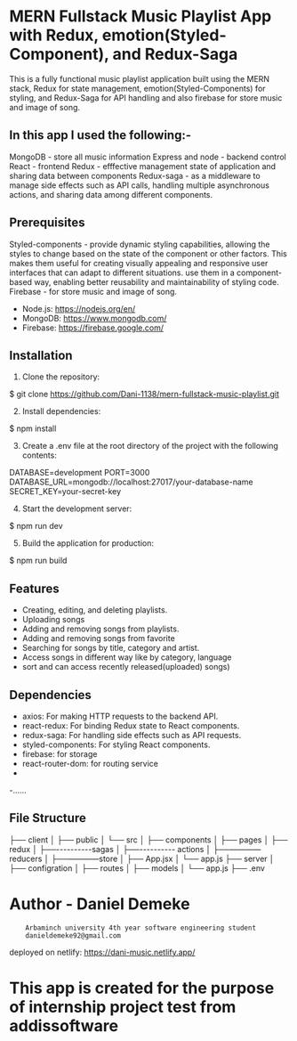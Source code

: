 # MERN Fullstack Music Playlist App with Redux, emotion(Styled-Component), and Redux-Saga

This is a fully functional music playlist application built using the MERN stack, Redux for state management, emotion(Styled-Components) for styling, and Redux-Saga for API handling and also firebase for store music and image of song.

## In this app I used the following:-
MongoDB - store all music information
Express and node - backend control
React - frontend
Redux - efffective management state of application and sharing data between components
Redux-saga - as a middleware to manage side effects such as API calls, handling multiple asynchronous actions, and sharing data among different components.
## Prerequisites
Styled-components - provide dynamic styling capabilities, allowing the styles to change based on the state of the component or other factors. This makes them useful for creating visually appealing and responsive user interfaces that can adapt to different situations. use them in a component-based way, enabling better reusability and maintainability of styling code.
Firebase - for store music and image of song.

- Node.js: https://nodejs.org/en/
- MongoDB: https://www.mongodb.com/
- Firebase: https://firebase.google.com/

## Installation

1. Clone the repository:

$ git clone https://github.com/Dani-1138/mern-fullstack-music-playlist.git


2. Install dependencies:

$ npm install


3. Create a .env file at the root directory of the project with the following contents:

DATABASE=development
PORT=3000
DATABASE_URL=mongodb://localhost:27017/your-database-name
SECRET_KEY=your-secret-key


4. Start the development server:

$ npm run dev


5. Build the application for production:

$ npm run build


## Features

- Creating, editing, and deleting playlists.
- Uploading songs
- Adding and removing songs from playlists.
- Adding and removing songs from favorite
- Searching for songs by title, category and artist.
- Access songs in different way like by category, language
- sort and can access recently released(uploaded) songs) 

## Dependencies

- axios: For making HTTP requests to the backend API.
- react-redux: For binding Redux state to React components.
- redux-saga: For handling side effects such as API requests.
- styled-components: For styling React components.
- firebase: for storage
- react-router-dom: for routing service
- 
-......
## File Structure

├── client
│   ├── public
│   └── src
│       ├── components
│       ├── pages
│       ├── redux
│       ├──----------sagas
│       ├──---------- actions
│       ├──————reducers
│       ├──————store
│       ├── App.jsx
│       └── app.js
├── server
│   ├── configration
│   ├── routes
│   ├── models
│   └── app.js
├── .env

# Author - Daniel Demeke 
        Arbaminch university 4th year software engineering student
        danieldemeke92@gmail.com
        
deployed on netlify: https://dani-music.netlify.app/

# This app is created for the purpose of internship project test from addissoftware


